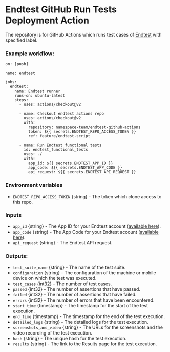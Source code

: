 # Endtest GitHub Run Tests Deployment Action

The repository is for GitHub Actions which runs test cases of [Endtest](https://endtest.io) with specified label.

### Example workflow:

```
on: [push]

name: endtest

jobs:
  endtest:
    name: Endtest runner
    runs-on: ubuntu-latest
    steps:
      - uses: actions/checkout@v2

      - name: Checkout endtest actions repo
        uses: actions/checkout@v2
        with:
          repository: namespace-team/endtest-github-actions
          token: ${{ secrets.ENDTEST_REPO_ACCESS_TOKEN }}
          ref: feature/endtest-script

      - name: Run Endtest functional tests
        id: endtest_functional_tests
        uses: ./
        with:
          app_id: ${{ secrets.ENDTEST_APP_ID }}
          app_code: ${{ secrets.ENDTEST_APP_CODE }}
          api_request: ${{ secrets.ENDTEST_API_REQUEST }}
```

### Environment variables

- `ENDTEST_REPO_ACCESS_TOKEN` {string} - The token which clone access to this repo.

### Inputs

- `app_id` {string} - The App ID for your Endtest account ([available here](https://endtest.io/settings)).
- `app_code` {string} - The App Code for your Endtest account ([available here](https://endtest.io/settings)).
- `api_request` {string} - The Endtest API request.


### Outputs:

* `test_suite_name` {string} - The name of the test suite.
* `configuration` {string} - The configuration of the machine or mobile device on which the test was executed.
* `test_cases` {int32} - The number of test cases.
* `passed` {int32} - The number of assertions that have passed.
* `failed` {int32} - The number of assertions that have failed.
* `errors` {int32} - The number of errors that have been encountered.
* `start_time` {timestamp} - The timestamp for the start of the test execution.
* `end_time` {timestamp} - The timestamp for the end of the test execution.
* `detailed_logs` {string} - The detailed logs for the test execution.
* `screenshots_and_video` {string} - The URLs for the screenshots and the video recording of the test execution.
* `hash` {string} - The unique hash for the test execution.
* `results` {string} - The link to the Results page for the test execution.
